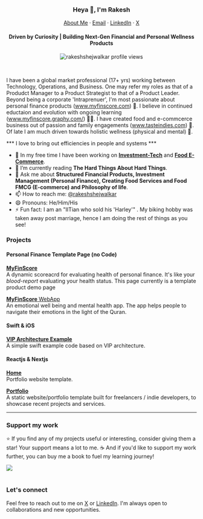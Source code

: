 <p align="center">
  <h3 align="center">Heya 👋, I'm Rakesh</h3>
</p>
<p align="center">
    <a href="https://rakeshshejwalkar.github.io">About Me</a>
    ·
    <a href="mailto:rakesh.kgp2003@gmail.com">Email</a>
    ·
    <a href="https://linkedin.com/in/rakesh-shejwalkar">LinkedIn</a>
    ·
    <a href="https://x.com/shejuu">X</a>
</p>
<p align="center">
  <h4 align="center">Driven by Curiosity | 
Building Next-Gen Financial and Personal Wellness Products</h4>
</p>

<p align="center"> 
  <img align="center" src="https://komarev.com/ghpvc/?username=rakeshshejwalkar&color=blue&style=flat-square" alt="rakeshshejwalkar profile views" />
</p>
<br/>

 I have been a global market professional (17+ yrs) working between Technology, Operations, and Business. One may refer my roles as that of a Produdct Manager to a Product Strategist to that of a Product Leader. Beyond being a corporate 'Intraprenuer',  I'm most passionate about personal finance products (www.myfinscore.com) 📲. I believe in continued eductaion and evolution with ongoing learning (www.myfinscore.graphy.com/) 👷‍♀️. I have created food and e-commcerce business out of passion and family engagements (www.tasteindies.com) 🧰. Of late I am much driven towards holistic wellness (physical and mental) 📖. 

*** I love to bring out efficiencies in people and systems ***

- 🔭 In my free time I have been working on **[Investment-Tech](https://www.myfinscore.com/)** and **[Food E-Commerce](https://www.tasteindies.com/)**.
- 🌱 I’m currently reading **The Hard Things About Hard Things**.
- 💬 Ask me about **Structured Financial Products, Investment Management (Personal Finance), Creating Food Services and Food FMCG (E-commerce) and Philosophy of life**.
- 📫 How to reach me: [@rakeshshejwalkar](https://twitter.com/rakeshshejwalkar)
- 😄 Pronouns: He/Him/His
- ⚡ Fun fact: I am an "IITian who sold his 'Harley'" . My biking hobby was taken away post marriage, hence I am doing the rest of things as you see!
<!-- - 🌱 I’m currently reading book **BUILDING MOBILE APPS AT SCALE** by Gergely Orosz. -->
<!-- - 🤔 I’m looking for help with **UI/UX of [Personal Finance App](https://myfinscore.com**. -->

### Projects
#### Personal Finance Template  Page (no Code)  
[**MyFinScore**](https://myfinscore.com) <br />A dynamic scoreacrd for evaluating health of personal finance. It's like your *blood-report* evaluating your health status. 
This page currently is a template product demo page
<br />

[**MyFinScore** WebApp](https://github.com/qurantalk) <br />An emotional well being and mental health app. The app helps people to navigate their emotions in the light of the Quran.
<br />

#### Swift & iOS
[**VIP Architecture Example**](https://github.com/rakeshshejwalkar/vip) <br />A simple swift example code based on VIP architecture.
<br />

#### Reactjs & Nextjs
[**Home**](https://github.com/rakeshshejwalkar/home)<br />Portfolio website template.
<br />

[**Portfolio**](https://github.com/rakeshshejwalkar/portfolio) <br />A static website/portfolio template built for freelancers / indie developers, to showcase recent projects and services.
<br />

<hr/>

### Support my work

⭐️ If you find any of my projects useful or interesting, consider giving them a star! Your support means a lot to me. ☕️ And if you'd like to support my work further, you can buy me a book to fuel my learning journey!

<div>
  <a href="https://www.buymeacoffee.com/rakeshshejwalkar"><img src="https://img.buymeacoffee.com/button-api/?text=Buy me a book&emoji=📖&slug=rakeshshejwalkar&button_colour=5F7FFF&font_colour=ffffff&font_family=Cookie&outline_colour=000000&coffee_colour=FFDD00" /></a>
 </div>
 <br/>


### Let's connect


Feel free to reach out to me on [X](https://x.com/shejuu) or [LinkedIn](https://www.linkedin.com/in/rakesh-shejwalkar). I'm always open to collaborations and new opportunities.

<!-- [!["Follow me on Twitter"](https://img.shields.io/twitter/follow/rakeshshejwalkar?label=Follow%20me)](https://twitter.com/rakeshshejwalkar) -->
<!-- [!["LinkedIn"](https://img.shields.io/badge/LinkedIn-blue?style=flat&logo=linkedin&labelColor=blue)](https://www.linkedin.com/in/rakesh-shejwalkar)  -->
<!--
**rakeshshejwalkar/rakeshshejwalkar** is a ✨ _special_ ✨ repository because its `README.md` (this file) appears on your GitHub profile.

Here are some ideas to get you started:
- 👯 I’m looking to collaborate on ...
-->
